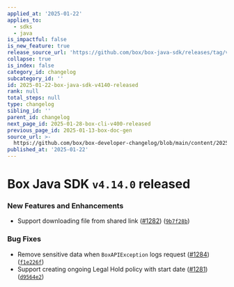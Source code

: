 ```yaml
---
applied_at: '2025-01-22'
applies_to:
  - sdks
  - java
is_impactful: false
is_new_feature: true
release_source_url: 'https://github.com/box/box-java-sdk/releases/tag/v4.14.0'
collapse: true
is_index: false
category_id: changelog
subcategory_id: ''
id: 2025-01-22-box-java-sdk-v4140-released
rank: null
total_steps: null
type: changelog
sibling_id: ''
parent_id: changelog
next_page_id: 2025-01-28-box-cli-v400-released
previous_page_id: 2025-01-13-box-doc-gen
source_url: >-
  https://github.com/box/box-developer-changelog/blob/main/content/2025/01-22-box-java-sdk-v4140-released.md
published_at: '2025-01-22'
---
```

# Box Java SDK `v4.14.0` released

### New Features and Enhancements

* Support downloading file from shared link ([#1282][1]) ([`9b7f28b`][2])

### Bug Fixes

* Remove sensitive data when `BoxAPIException` logs request ([#1284][3]) ([`f1e226f`][4])
* Support creating ongoing Legal Hold policy with start date ([#1281][5]) ([`d9564e2`][6])

[1]: https://github.com/box/box-java-sdk/issues/1282

[2]: https://github.com/box/box-java-sdk/commit/9b7f28b0288977513b0db3ed4f800647545e1f2c

[3]: https://github.com/box/box-java-sdk/issues/1284

[4]: https://github.com/box/box-java-sdk/commit/f1e226f710c301202acff067ef34687ddbb57b7b

[5]: https://github.com/box/box-java-sdk/issues/1281

[6]: https://github.com/box/box-java-sdk/commit/d9564e2e86ea110af933ca3dd0f728111d7140ae